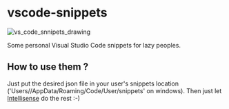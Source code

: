 # vscode-snippets


![vs_code_snnipets_drawing](https://i.imgur.com/IqNWm6t.png)

Some personal Visual Studio Code snippets for lazy peoples.

## How to use them ? 

Just put the desired json file in your user's snippets location ('Users/<username>/AppData/Roaming/Code/User/snippets' on windows). Then just let [Intellisense](https://code.visualstudio.com/docs/editor/intellisense) do the rest :-)
